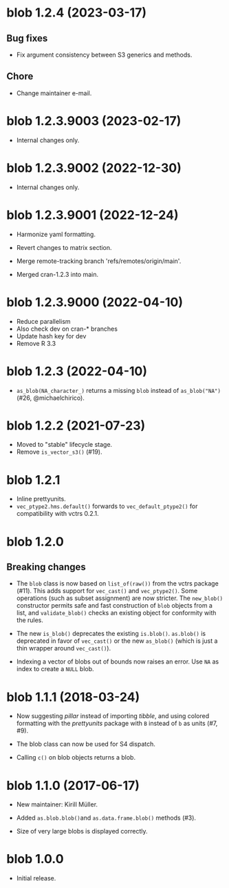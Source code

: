 <!-- NEWS.md is maintained by https://fledge.cynkra.com, contributors should not edit this file -->

# blob 1.2.4 (2023-03-17)

## Bug fixes

- Fix argument consistency between S3 generics and methods.

## Chore

- Change maintainer e-mail.


# blob 1.2.3.9003 (2023-02-17)

- Internal changes only.


# blob 1.2.3.9002 (2022-12-30)

- Internal changes only.


# blob 1.2.3.9001 (2022-12-24)

- Harmonize yaml formatting.

- Revert changes to matrix section.

- Merge remote-tracking branch 'refs/remotes/origin/main'.


- Merged cran-1.2.3 into main.



# blob 1.2.3.9000 (2022-04-10)

- Reduce parallelism
- Also check dev on cran-* branches
- Update hash key for dev
- Remove R 3.3


# blob 1.2.3 (2022-04-10)

- `as_blob(NA_character_)` returns a missing `blob` instead of `as_blob("NA")` (#26, @michaelchirico).


# blob 1.2.2 (2021-07-23)

- Moved to "stable" lifecycle stage.
- Remove `is_vector_s3()` (#19).


# blob 1.2.1

- Inline prettyunits.
- `vec_ptype2.hms.default()` forwards to `vec_default_ptype2()` for compatibility with vctrs 0.2.1.


# blob 1.2.0

## Breaking changes

- The `blob` class is now based on `list_of(raw())` from the vctrs package (#11). This adds support for `vec_cast()` and `vec_ptype2()`. Some operations (such as subset assignment) are now stricter. The `new_blob()` constructor permits safe and fast construction of `blob` objects from a list, and `validate_blob()` checks an existing object for conformity with the rules.

- The new `is_blob()` deprecates the existing `is.blob()`. `as.blob()` is deprecated in favor of `vec_cast()` or the new `as_blob()` (which is just a thin wrapper around `vec_cast()`).

- Indexing a vector of blobs out of bounds now raises an error. Use `NA` as index to create a `NULL` blob.


# blob 1.1.1 (2018-03-24)

- Now suggesting *pillar* instead of importing *tibble*, and using colored
  formatting with the *prettyunits* package with `B` instead of `b` as units
  (#7, #9).

- The blob class can now be used for S4 dispatch.

- Calling `c()` on blob objects returns a blob.


# blob 1.1.0 (2017-06-17)

- New maintainer: Kirill Müller.

- Added `as.blob.blob()`and `as.data.frame.blob()` methods (#3).

- Size of very large blobs is displayed correctly.


# blob 1.0.0

- Initial release.
